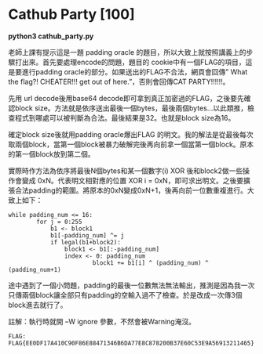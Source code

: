 # Cathub Party [100]

**python3 cathub\_party.py**

老師上課有提示這是一題 padding oracle 的題目，所以大致上就按照講義上的步驟打出來。首先要處理encode的問題，題目的 cookie中有一個FLAG的項目，這是要進行padding oracle的部分。如果送出的FLAG不合法，網頁會回傳” What the flag?! CHEATER!!! get out of here.”，否則會回傳CAT PARTY!!!!!!。
 

先用 url decode後用base64 decode即可拿到真正加密過的FLAG，之後要先確認block size。方法就是依序送出最後一個bytes，最後兩個bytes…以此類推，檢查程式到哪處可以被判斷為合法。最後結果是32。也就是block size為16。

確定block size後就用padding oracle爆出FLAG 的明文。我的解法是從最後每次取兩個block，當第一個block被暴力破解完後再向前拿一個當第一個block。原本的第一個block放到第二個。

實際時作方法為依序將最後N個bytes和某一個數字(i) XOR 後和block2做一些操作會變成 0xN。代表明文相對應的位置 XOR i = 0xN，即可求出明文。之後要擴張合法padding的範圍。將原本的0xN變成0xN+1，後再向前一位數重複進行。大致上如下：
```
while padding_num <= 16:
        for j = 0:255
			b1 <- block1
			b1[-padding_num] ^= j
			if legal(b1+block2):
				block1 <- b1[:-padding_num]
				index <- 0: padding_num
                    	block1 += b1[i] ^ (padding_num) ^ (padding_num+1)
```

途中遇到了一個小問題，padding的最後一位數無法無法輸出，推測是因為我一次只傳兩個block讓全部只有padding的空輸入過不了檢查。於是改成一次傳3個block進去就行了。

註解：執行時就開 –W ignore 參數，不然會被Warning淹沒。

`FLAG: FLAG{EE0DF17A410C90F86E88471346B6DA77E8C878200B37E60C53E9A56913211465}`

